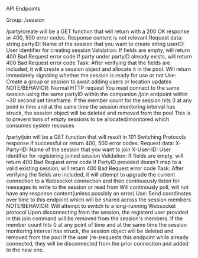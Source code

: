 API Endpoints

Group: /session

/party/create will be a GET function that will return with a 200 OK response or 400, 500 error codes. Response content is not relevant
    Request data:
        string partyID: Name of the session that you want to create
        string userID: User identifier for creating session
    Validation:
        If fields are empty, will return 400 Bad Request error code
        If party under partyID already exists, will return 400 Bad Request error code
    Task:
        After verifying that the fields are included, it will create a session object and allocate it in the pool.
        Will return immedately signaling whether the session is ready for use or not
    Use:
        Create a group or session to await adding users or location updates
    NOTE/BEHAVIOR:
        Normal HTTP request
        You must connect to the same session using the same partyID within the companion /join endpoint within ~30 second set timeframe.
        If the member count for the session hits 0 at any point in time and at the same time the session monitoring interval has struck, the session object will be deleted and removed from the pool
        This is to prevent tons of empty sessions to be allocated/monitored which consumes system resouces

/party/join will be a GET function that will result in 101 Switching Protocols response if successful or return 400, 500 error codes.
    Request data:
        X-Party-ID: Name of the session that you want to join
        X-User-ID: User identifier for registering joined session
    Validation:
        If fields are empty, will return 400 Bad Request error code
        If PartyID provided doesn't map to a valid existing session, will return 400 Bad Request error code
    Task:
        After verifying the fields are included, it will attempt to upgrade the current connection to a Websocket connection and then continuously listen for messages to write to the session or read from
        Will continously poll, will not have any response content(unless possibly an error)
    Use:
        Send coordinates over time to this endpoint which will be shared across the session members
    NOTE/BEHAVIOR:
        Will attempt to switch to a long-running Websocket protocol
        Upon disconnecting from the session, the registerd user provided in this join command will be removed from the session's members.
        If the member count hits 0 at any point of time and at the same time the session monitoring interval has struck, the session object will be deleted and removed from the pool
        If the user (re-)requests this endpoint while already connected, they will be disconnected from the prior connection and added to the new one.


